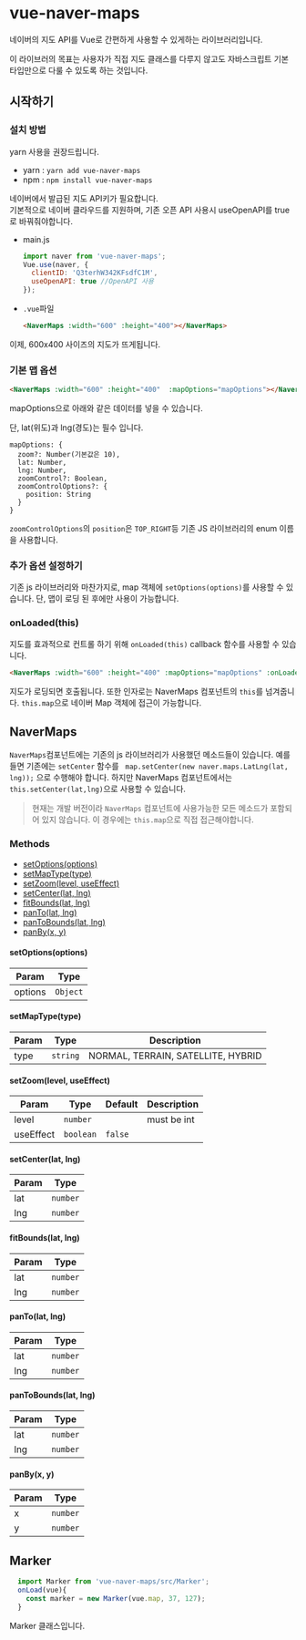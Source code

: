 # vue-naver-maps
네이버의 지도 API를 Vue로 간편하게 사용할 수 있게하는 라이브러리입니다. 

이 라이브러의 목표는 사용자가 직접 지도 클래스를 다루지 않고도 자바스크립트 기본 타입만으로 다룰 수 있도록 하는 것입니다.    

## 시작하기
### 설치 방법
yarn 사용을 권장드립니다.
* yarn : `yarn add vue-naver-maps`
* npm : `npm install vue-naver-maps`

네이버에서 발급된 지도 API키가 필요합니다. <br>
기본적으로 네이버 클라우드를 지원하며, 기존 오픈 API 사용시 useOpenAPI를 true로 바꿔줘야합니다.
* main.js
  ```javascript
  import naver from 'vue-naver-maps';
  Vue.use(naver, {
    clientID: 'Q3terhW342KFsdfC1M',
    useOpenAPI: true //OpenAPI 사용
  });
  ```
* `.vue`파일
  ```html
  <NaverMaps :width="600" :height="400"></NaverMaps>
  ```
 이제, 600x400 사이즈의 지도가 뜨게됩니다.
 
### 기본 맵 옵션
```html
<NaverMaps :width="600" :height="400"  :mapOptions="mapOptions"></NaverMaps>
```
mapOptions으로 아래와 같은 데이터를 넣을 수 있습니다.

단, lat(위도)과 lng(경도)는 필수 입니다. 
```
mapOptions: {
  zoom?: Number(기본값은 10),
  lat: Number,
  lng: Number,
  zoomControl?: Boolean,
  zoomControlOptions?: {
    position: String
  }
}
```
`zoomControlOptions`의 `position`은 `TOP_RIGHT`등 기존 JS 라이브러리의 enum 이름을 사용합니다.
### 추가 옵션 설정하기
기존 js 라이브러리와 마찬가지로, map 객체에 `setOptions(options)`를 사용할 수 있습니다. 단, 맵이 로딩 된 후에만 사용이 가능합니다.

### onLoaded(this)
지도를 효과적으로 컨트롤 하기 위해 `onLoaded(this)` callback 함수를 사용할 수 있습니다.
```html
<NaverMaps :width="600" :height="400" :mapOptions="mapOptions" :onLoaded="callback"></NaverMaps>
```
지도가 로딩되면 호출됩니다. 또한 인자로는 NaverMaps 컴포넌트의 `this`를 넘겨줍니다. 
`this.map`으로 네이버 Map 객체에 접근이 가능합니다. 

## NaverMaps
`NaverMaps`컴포넌트에는 기존의 js 라이브러리가 사용했던 메소드들이 있습니다. 예를 들면 기존에는 `setCenter` 함수를 ` map.setCenter(new naver.maps.LatLng(lat, lng));` 으로 수행해야 합니다.
하지만 NaverMaps 컴포넌트에서는 `this.setCenter(lat,lng)`으로 사용할 수 있습니다.

> 현재는 개발 버전이라 `NaverMaps` 컴포넌트에 사용가능한 모든 메소드가 포함되어 있지 않습니다.  이 경우에는 `this.map`으로 직접 접근해야합니다.
### Methods
* <a href="#setOptions">setOptions(options)</a>
* <a href="#setMapType">setMapType(type)</a>
* <a href="#setZoom">setZoom(level, useEffect)</a>
* <a href="#setCenter">setCenter(lat, lng)</a>
* <a href="#fitBounds">fitBounds(lat, lng)</a>
* <a href="#panTo">panTo(lat, lng)</a>
* <a href="#panToBounds">panToBounds(lat, lng)</a>
* <a href="#panBy">panBy(x, y)</a>

<a name="setOptions"></a>
#### setOptions(options)

| Param | Type |
| --- | --- |
| options | `Object` |

<a name="setMapType"></a>
#### setMapType(type)

| Param | Type | Description |
| --- | --- | --- |
| type | `string` | NORMAL, TERRAIN, SATELLITE, HYBRID |

<a name="setZoom"></a>
#### setZoom(level, useEffect)

| Param | Type | Default | Description |
| --- | --- | --- | --- |
| level | `number` |  | must be int |
| useEffect | `boolean` | `false` |  |

<a name="setCenter"></a>
#### setCenter(lat, lng)

| Param | Type |
| --- | --- |
| lat | `number` |
| lng | `number` |

<a name="fitBounds"></a>
#### fitBounds(lat, lng)

| Param | Type |
| --- | --- |
| lat | `number` |
| lng | `number` |

<a name="panTo"></a>
#### panTo(lat, lng)

| Param | Type |
| --- | --- |
| lat | `number` |
| lng | `number` |

<a name="panToBounds"></a>
#### panToBounds(lat, lng)

| Param | Type |
| --- | --- |
| lat | `number` |
| lng | `number` |

<a name="panBy"></a>
#### panBy(x, y)

| Param | Type |
| --- | --- |
| x | `number` |
| y | `number` |

## Marker
```javascript
  import Marker from 'vue-naver-maps/src/Marker';
  onLoad(vue){
    const marker = new Marker(vue.map, 37, 127);
  }
```
Marker 클래스입니다.

